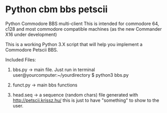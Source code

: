 # Python cbm bbs petscii
Python Commodore BBS multi-client
This is intended for commodore 64, c128 and most commodore compatible machines (as the new Commander X16 under development) 

This is a working Python 3.X script that will help you implement a Commodore Petscii BBS.

Included Files:

1) bbs.py -> main file. Just run in terminal user@yourcomputer:~/yourdirectory $ python3 bbs.py 

2) funct.py -> main bbs functions

3) head.seq -> a sequence (random chars) file generated with http://petscii.krissz.hu/ this is just to have "something" to show to the user.
